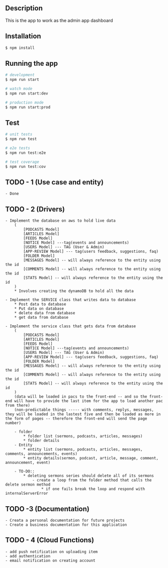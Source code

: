 ## Description

This is the app to work as the admin app dashboard

## Installation

```bash
$ npm install
```

## Running the app

```bash
# development
$ npm run start

# watch mode
$ npm run start:dev

# production mode
$ npm run start:prod
```

## Test

```bash
# unit tests
$ npm run test

# e2e tests
$ npm run test:e2e

# test coverage
$ npm run test:cov
```


## TODO - 1 (Use case and entity)
    - Done


## TODO - 2 (Drivers)
    - Implement the database on aws to hold live data
        (
            [PODCASTS Model]
            [ARTICLES Model]
            [FEEDS Model]
            [NOTICE Model] ---tag(events and announcements)
            [USERS Model] --- TAG (User & Admin)
            [APP-REVIEW Model] --- tag(users feedback, suggestions, faq)
            [FOLDER Model]
            [MESSAGES Model] -- will always reference to the entity using the id
            [COMMENTS Model] -- will always reference to the entity using the id
            [STATS Model] -- will always reference to the entity using the id
        ) 
        * Involves creating the dynamoDB to hold all the data

    - Implement the SERVICE class that writes data to database
        * Post data to database
        * Put data on database
        * delete data from database
        * get data from database
    
    - Implement the service class that gets data from database
        (
            [PODCASTS Model]
            [ARTICLES Model]
            [FEEDS Model]
            [NOTICE Model] ---tag(events and announcements)
            [USERS Model] --- TAG (User & Admin)
            [APP-REVIEW Model] --- tag(users feedback, suggestions, faq)
            [FOLDER Model]
            [MESSAGES Model] -- will always reference to the entity using the id
            [COMMENTS Model] -- will always reference to the entity using the id
            [STATS Model] -- will always reference to the entity using the id
        )
        (data will be loaded in pacs to the front-end -- and so the front-end will have to provide the last item for the app to load another pac from there)
        (non-predictable things ----- with comments, replys, messages, they will be loaded in the lastest five and then be loaded as more in the form of pages -- therefore the front-end will send the page number)

        - folder
            * folder list (sermons, podcasts, articles, messages)
            * folder details
        - Entity
            * entity list (sermons, podcasts, articles, messages, comments, announcements, events)
            * entity details(sermon, podcast, article, message, comment, announcement, event)

        - TO-DO::
            * deleting sermons series should delete all of its sermons
                - create a loop from the folder method that calls the delete sermon method
                    * if one fails break the loop and respond with internalServerError

## TODO -3 (Documentation)
    - Creata a personal documentation for future projects
    - Create a business documentation for this application


## TODO - 4 (Cloud Functions)
    - add push notification on uploading item
    - add authentication
    - email notification on creating account